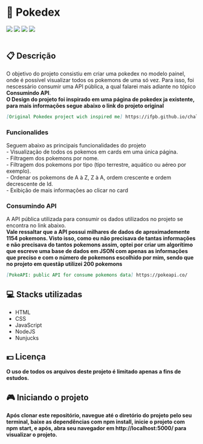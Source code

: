 <h1>📘 Pokedex</h1>
<div class="badges">
  <img src="https://img.shields.io/badge/html5-%23E34F26.svg?style=for-the-badge&logo=html5&logoColor=white">
  <img src="https://img.shields.io/badge/css3-%231572B6.svg?style=for-the-badge&logo=css3&logoColor=white">
  <img src="https://img.shields.io/badge/javascript-%23323330.svg?style=for-the-badge&logo=javascript&logoColor=%23F7DF1E">
  <img src="https://img.shields.io/badge/node.js-6DA55F?style=for-the-badge&logo=node.js&logoColor=white">
</div>
<br>
<h2>📋 Descrição</h2>
<p>
  O objetivo do projeto consistiu em criar uma pokedex no modelo painel, onde é possível visualizar todos os pokemons de uma só vez. Para isso, foi nescessário  
  consumir uma API pública, a qual falarei mais adiante no tópico <b>Consumindo API</b>.
  <br>
  <b>O Design do projeto foi inspirado em uma página de pokedex ja existente, para mais informações segue abaixo o link do projeto original</b>
</p>

```md
[Original Pokedex project wich inspired me] https://ifpb.github.io/challenges/web/front-end/js/pokedex/
```

<h3>Funcionalides</h3>
<p>
  Seguem abaixo as principais funcionalidades do projeto
  <br> - Visualização de todos os pokemos em cards em uma única página.
  <br> - Filtragem dos pokemons por nome.
  <br> - Filtragem dos pokemons por tipo (tipo terrestre, aquático ou aéreo por exemplo).
  <br> - Ordenar os pokemons de A à Z, Z à A, ordem crescente e ordem decrescente de Id.
  <br> - Exibição de mais informações ao clicar no card
</p>

<h3>Consumindo API</h3>
<p> A API pública utilizada para consumir os dados utilizados no projeto se encontra no link abaixo.<br>
    <b>Vale ressaltar que a API possui milhares de dados de aproximademente 1154 pokemons. Visto isso,
    como eu não precisava de tantas informações e não precisava do tantos pokemons assim, optei por criar 
    um algorítimo que escreve uma base de dados em JSON com apenas as informações que preciso e com o número
    de pokemons escolhido por mim, sendo que no projeto em questãp utilizei 200 pokemons</b>
</p>

```md
[PokeAPI: public API for consume pokemons data] https://pokeapi.co/
```









<h2> 💻 Stacks utilizadas</h2>
<ul>
  <li>HTML</li>
  <li>CSS</li>
  <li>JavaScript</li>
  <li>NodeJS</li>
  <li>Nunjucks</li>
</ul>
<h2> 💵 Licença</h2>
<p><b>O uso de todos os arquivos deste projeto é limitado apenas a fins de estudos.<b></p>


<h2> 🎮 Iniciando o projeto</h2>
<p>Após clonar este repositório, navegue até o diretório do projeto pelo seu terminal, baixe as dependências com <b>npm install</b>, inicie o projeto com 
  <b>npm start</b>, e após, abra seu navegador em <b>http://localhost:5000/</b> para visualizar o projeto.</p>
